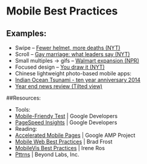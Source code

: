 # Mobile Best Practices
## Examples:
* Swipe – [Fewer helmet, more deaths (NYT)](http://nyti.ms/1jc0Qmt)
* Scroll – [Gay marriage: what leaders say (NYT)](http://t.co/Qan9heI1AI)
* Small multiples → gifs – [Walmart expansion (NPR)](http://n.pr/1InMBWU)
* Focused design – [You draw it (NYT)](http://nyti.ms/1BqYGXk)
* Chinese lightweight photo-based mobile apps:
 * [Indian Ocean Tsunami - ten year anniversary 2014](http://bit.ly/1Gxsxil) 
 * [Year end news review (Tilted view)](http://bit.ly/1NgPc84)

##Resources:
* Tools:
 * [Mobile-Friendy Test](https://www.google.com/webmasters/tools/mobile-friendly/) | Google Developers
 * [PageSpeed Insights](https://developers.google.com/speed/pagespeed/insights/) | Google Developers
* Reading:
 * [Accelerated Mobile Pages](https://www.ampproject.org/how-it-works/) | Google AMP Project
 * [Mobile Web Best Practices](http://mobilewebbestpractices.com/) | Brad Frost
 * [MobileVis Best Practices](http://patterns.mobilev.is/) | Irene Ros
 * [Pttrns](http://pttrns.com/) | Beyond Labs, Inc.